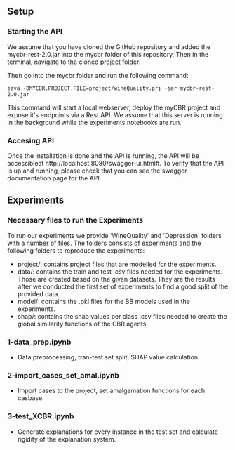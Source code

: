 ## Setup
### Starting the API
We assume that you have cloned the GitHub repository and added the mycbr-rest-2.0.jar into the mycbr folder of this repository. Then in the terminal, navigate to the cloned project folder. 

Then go into the mycbr folder and run the following command:
```
java -DMYCBR.PROJECT.FILE=project/wineQuality.prj -jar mycbr-rest-2.0.jar
```
This command will start a local webserver, deploy the myCBR project and expose it's endpoints via a Rest API. We assume that this server is running in the background while the experiments notebooks are run.

### Accesing API

Once the installation is done and the API is running, the API will be accessibleat http://localhost:8080/swagger-ui.html#. To verify that the API is up and running, please check that you can see the swagger documentation page for the API.

## Experiments

### Necessary files to run the Experiments

To run our experiments we provide 'WineQuality' and 'Depression' folders with a number of files. The folders consists of experiments and the following folders to reproduce the experiments:
- project/: contains project files that are modelled for the experiments. 
- data/: contains the train and test .csv files needed for the experiments. Those are created based on the given datasets. They are the results after we conducted the first set of experiments to find a good split of the provided data. 
- model/: contains the .pkl files for the BB models used in the experiments.
- shap/: contains the shap values per class .csv files needed to create the global similarity functions of the CBR agents.


###  1-data_prep.ipynb
- Data preprocessing, tran-test set split, SHAP value calculation.

### 2-import_cases_set_amal.ipynb
- Import cases to the project, set amalgamation functions for each casbase.

### 3-test_XCBR.ipynb
- Generate explanations for every instance in the test set and calculate rigidity of the explanation system.


